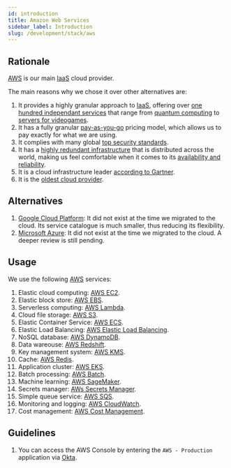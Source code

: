 ```yaml
---
id: introduction
title: Amazon Web Services
sidebar_label: Introduction
slug: /development/stack/aws
---
```


## Rationale

[AWS](https://aws.amazon.com/) is our main
[IaaS](https://en.wikipedia.org/wiki/Infrastructure_as_a_service)
cloud provider.

The main reasons why we chose it
over other alternatives are:

1. It provides a highly granular approach to
[IaaS](https://en.wikipedia.org/wiki/Infrastructure_as_a_service),
offering over
[one hundred independant services](https://aws.amazon.com/)
that range from
[quantum computing](https://aws.amazon.com/braket)
to
[servers for videogames](https://aws.amazon.com/gamelift).
1. It has a fully granular
[pay-as-you-go](https://aws.amazon.com/pricing)
pricing model,
which allows us to pay exactly for what
we are using.
1. It complies with
many global
[top security standards](https://aws.amazon.com/compliance/programs/).
1. It has a
[highly redundant infrastructure](https://aws.amazon.com/about-aws/global-infrastructure/?hp=tile&tile=map)
that is distributed across the world,
making us feel comfortable
when it comes to its
[availability and reliability](https://status.aws.amazon.com/).
1. It is a cloud infrastructure leader
[according to Gartner](https://www.c-sharpcorner.com/article/top-10-cloud-service-providers/).
1. It is the
[oldest cloud provider](https://www.techaheadcorp.com/blog/top-cloud-service-providers/#:~:text=Since%20AWS%20is%20the%20oldest,recently%20launched%20AWS%20Storage%20Gateway.).

## Alternatives

1. [Google Cloud Platform](https://cloud.google.com/gcp):
It did not exist at the time we migrated to the cloud.
Its service catalogue is much smaller,
thus reducing its flexibility.
1. [Microsoft Azure](https://azure.microsoft.com/en-us/):
It did not exist at the time we migrated to the cloud.
A deeper review is still pending.

## Usage

We use the following [AWS](https://aws.amazon.com/) services:

1. Elastic cloud computing:
[AWS EC2](https://aws.amazon.com/ec2/).
1. Elastic block store:
[AWS EBS](https://aws.amazon.com/ebs/).
1. Serverless computing:
[AWS Lambda](https://aws.amazon.com/lambda/).
1. Cloud file storage:
[AWS S3](https://aws.amazon.com/s3/).
1. Elastic Container Service:
[AWS ECS](https://aws.amazon.com/ecs/).
1. Elastic Load Balancing:
[AWS Elastic Load Balancing](https://aws.amazon.com/elasticloadbalancing/).
2. NoSQL database:
[AWS DynamoDB](https://aws.amazon.com/dynamodb/).
1. Data wareouse:
[AWS Redshift](https://aws.amazon.com/redshift/).
1. Key management system:
[AWS KMS](https://aws.amazon.com/kms/).
1. Cache:
[AWS Redis](https://aws.amazon.com/redis/).
1. Application cluster:
[AWS EKS](https://aws.amazon.com/eks/).
1. Batch processing:
[AWS Batch](https://aws.amazon.com/batch/).
1. Machine learning:
[AWS SageMaker](https://aws.amazon.com/sagemaker/).
1. Secrets manager:
[AWs Secrets Manager](https://aws.amazon.com/secrets-manager/).
1. Simple queue service:
[AWS SQS](https://aws.amazon.com/sqs/).
1. Monitoring and logging:
[AWS CloudWatch](https://aws.amazon.com/cloudwatch/).
2. Cost management:
[AWS Cost Management](https://aws.amazon.com/aws-cost-management/).

## Guidelines

1. You can access the AWS Console
by entering the `AWS - Production`
application via [Okta](/development/stack/okta).

